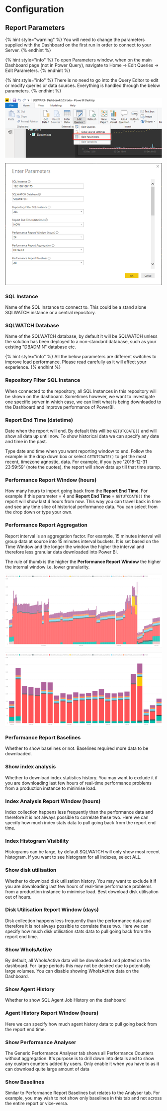 # Configuration

## Report Parameters

{% hint style="warning" %}
You will need to change the parameters supplied with the Dashboard on the first run in order to connect to your Server.
{% endhint %}

{% hint style="info" %}
To open Parameters window, when on the main Dashboard page \(not in Power Query\), navigate to Home -&gt; Edit Queries -&gt; Edit Parameters. 
{% endhint %}

{% hint style="info" %}
There is no need to go into the Query Editor to edit or modify queries or data sources. Everything is handled through the below parameters.
{% endhint %}

![](../.gitbook/assets/image%20%2855%29.png)

![](../.gitbook/assets/image%20%2828%29.png)

### SQL Instance

Name of the SQL Instance to connect to. This could be a stand alone SQLWATCH instance or a central repository. 

### SQLWATCH Database

Name of the SQLWATCH database, by default it will be SQLWATCH unless the solution has been deployed to a non-standard database, such as your existing "DBADMIN" database etc.

{% hint style="info" %}
All the below parameters are different switches to improve load performance. Please read carefully as it will affect your experience.
{% endhint %}

### Repository Filter SQL Instance

When connected to the repository, all SQL Instances in this repository will be shown on the dashboard. Sometimes however, we want to investigate one specific server in which case, we can limit what is being downloaded to the Dashboard and improve performance of PowerBI.

### Report End Time \(datetime\)

Date when the report will end. By default this will be `GETUTCDATE()` and will show all data up until now. To show historical data we can specify any date and time in the past.

Type date and time when you want reporting window to end. Follow the example in the drop down box or select `GETUTCDATE()` to get the most recent, timezone agnostic, data. For example, if you type '2018-12-31 23:59:59' \(note the quotes\), the report will show data up till that time stamp.

### Performance Report Window \(hours\)

How many hours to import going back from the **Report End Time**. For example if this parameter = 4 and **Report End Time** = `GETUTCDATE()` the report will show last 4 hours from now. This way you can travel back in time and see any time slice of historical performance data. You can select from the drop down or type your own.

### Performance Report Aggregation

Report interval is an aggregation factor. For example, 15 minutes interval will group data at source into 15 minutes interval buckets.  It is set based on the Time Window and the longer the window the higher the interval and therefore less granular data downloaded into Power BI.  


The rule of thumb is the higher the **Performance Report Window** the higher the internal window i.e. lower granularity. 

![24 hours window with 5 minute aggregation](../.gitbook/assets/image%20%2810%29.png)

![24 hour window with 60 minute aggregation](../.gitbook/assets/image%20%2847%29.png)

### Performance Report Baselines

Whether to show baselines or not. Baselines required more data to be downloaded.

### Show index analysis

Whether to download index statistics history. You may want to exclude it if you are downloading last few hours of real-time performance problems from a production instance to minimise load.

### Index Analysis Report Window \(hours\)

Index collection happens less frequently than the performance data and therefore it is not always possible to correlate these two. Here we can specify how much index stats data to pull going back from the report end time.

### Index Histogram Visibility

Histograms can be large, by default SQLWATCH will only show most recent histogram. If you want to see histogram for all indexes, select ALL.

### Show disk utilisation

Whether to download disk utilisation history. You may want to exclude it if you are downloading last few hours of real-time performance problems from a production instance to minimise load. Best download disk utilisation out of hours.

### Disk Utilisation Report Window \(days\)

Disk collection happens less frequently than the performance data and therefore it is not always possible to correlate these two. Here we can specify how much disk utilisation stats data to pull going back from the report end time.

### Show WhoIsActive

By default, all WhoIsActive data will be downloaded and plotted on the dashboard. For large periods this may not be desired due to potentially large volumes. You can disable showing WhoIsActive data on the Dashboard.

### Show Agent History

Whether to show SQL Agent Job History on the dashboard

### Agent History Report Window \(hours\)

Here we can specify how much agent history data to pull going back from the report end time.

### Show Performance Analyser

The Generic Performance Analyser tab shows all Performance Counters without aggregation. It's purpose is to drill down into details and to show any custom counters added by users. Only enable it when you have to as it can download quite large amount of data

### Show Baselines

Similar to Performance Report Baselines but relates to the Analyser tab. For example, you may wish to not show only baselines in this tab and not across the entire report or vice-versa.

